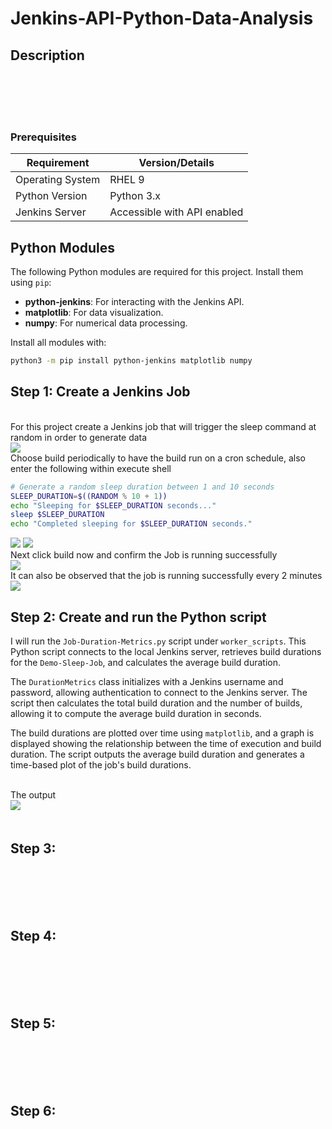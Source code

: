 # Jenkins-API-Python-Data-Analysis
<h2>Description</h2>
<br/> 

<br />
<br/> 
<br/>




### **Prerequisites**  

| Requirement      | Version/Details              |
|------------------|------------------------------|
| Operating System | RHEL 9                       |
| Python Version   | Python 3.x                   |
| Jenkins Server   | Accessible with API enabled  |

## Python Modules
The following Python modules are required for this project. Install them using `pip`:
- **python-jenkins**: For interacting with the Jenkins API.
- **matplotlib**: For data visualization.
- **numpy**: For numerical data processing.

Install all modules with:
```bash
python3 -m pip install python-jenkins matplotlib numpy
```



## Step 1: Create a Jenkins Job

<br/> 
For this project create a Jenkins job that will trigger the sleep command at random in order to generate data
<br/> 

<img src="https://github.com/user-attachments/assets/8998af24-5bfa-49d8-9017-a50affa0781b"/>
<br/> Choose build periodically to have the build run on a cron schedule, also enter the following within execute shell  <br/>

```Bash
# Generate a random sleep duration between 1 and 10 seconds
SLEEP_DURATION=$((RANDOM % 10 + 1))
echo "Sleeping for $SLEEP_DURATION seconds..."
sleep $SLEEP_DURATION
echo "Completed sleeping for $SLEEP_DURATION seconds."
```

<img src="https://github.com/user-attachments/assets/171516f9-46ea-466b-a666-a5303faf1008"/>
<img src="https://github.com/user-attachments/assets/3b5e59f9-157d-4cbd-8e17-370b6b8bb293"/>
<br/> Next click build now and confirm the Job is running successfully  <br/>
<img src="https://github.com/user-attachments/assets/4ec4f476-8753-4923-90c0-3782bfeb7f3d"/>
<br/> It can also be observed that the job is running successfully every 2 minutes <br/> 
<img src="https://github.com/user-attachments/assets/34eb8214-00f2-4637-b819-92e57ce422d6"/>

## Step 2: Create and run the Python script

I will run the `Job-Duration-Metrics.py` script under `worker_scripts`. This Python script connects to the local Jenkins server, retrieves build durations for the `Demo-Sleep-Job`, and calculates the average build duration.

The `DurationMetrics` class initializes with a Jenkins username and password, allowing authentication to connect to the Jenkins server. The script then calculates the total build duration and the number of builds, allowing it to compute the average build duration in seconds.

The build durations are plotted over time using `matplotlib`, and a graph is displayed showing the relationship between the time of execution and build duration. The script outputs the average build duration and generates a time-based plot of the job's build durations.


<br/> The output <br/>
<img src="https://github.com/user-attachments/assets/66130738-62b8-4a14-8545-caeabc1f23a7"/>
<img src=""/>
<br/>  <br/>
<img src=""/>


## Step 3: 

<br/> 
 
<br/> 

<img src=""/>
<img src=""/>
<br/>  <br/>
<img src=""/>


## Step 4: 

<br/> 
 
<br/> 

<img src=""/>
<img src=""/>
<br/>  <br/>
<img src=""/>

## Step 5: 

<br/> 
 
<br/> 

<img src=""/>
<img src=""/>
<br/>  <br/>
<img src=""/>

## Step 6: 

<br/> 
 
<br/> 

<img src=""/>
<img src=""/>
<br/>  <br/>
<img src=""/>
